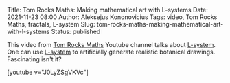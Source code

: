 Title: Tom Rocks Maths: Making mathematical art with L-systems
Date: 2021-11-23 08:00
Author: Aleksejus Kononovicius
Tags: video, Tom Rocks Maths, fractals, L-system
Slug: tom-rocks-maths-making-mathematical-art-with-l-systems
Status: published

This video from [Tom Rocks
Maths](https://www.youtube.com/channel/UCRfo-DAifrP3lzcxUHtGm_A) Youtube
channel talks about [L-system](/tag/l-system). One can use
[L-system](/tag/l-system) to artificially generate realistic botanical
drawings. Fascinating isn't it?

[youtube v="J0LyZSgVKVc"]
